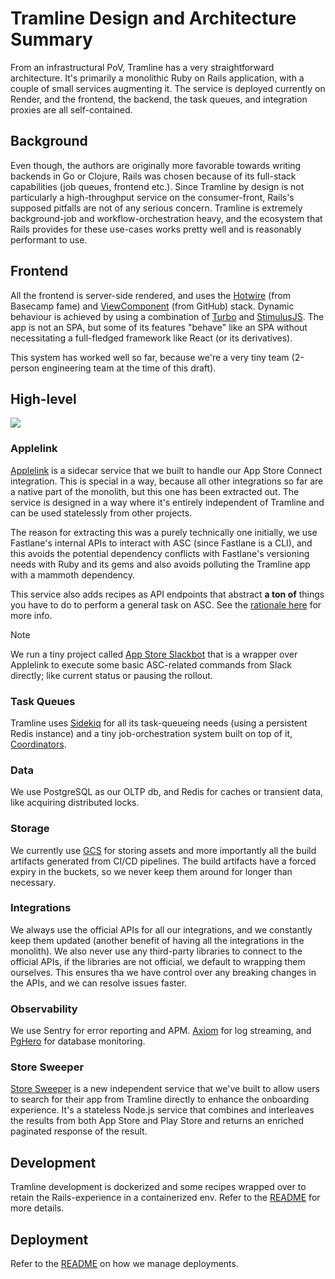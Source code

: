 # Tramline Design and Architecture Summary

From an infrastructural PoV, Tramline has a very straightforward architecture. It's primarily a monolithic Ruby on Rails application, with a couple of small services augmenting it. The service is deployed currently on Render, and the frontend, the backend, the task queues, and integration proxies are all self-contained.

## Background

Even though, the authors are originally more favorable towards writing backends in Go or Clojure, Rails was chosen because of its full-stack capabilities (job queues, frontend etc.). Since Tramline by design is not particularly a high-throughput service on the consumer-front, Rails's supposed pitfalls are not of any serious concern. Tramline is extremely background-job and workflow-orchestration heavy, and the ecosystem that Rails provides for these use-cases works pretty well and is reasonably performant to use.

## Frontend

All the frontend is server-side rendered, and uses the [Hotwire](https://hotwired.dev) (from Basecamp fame) and [ViewComponent](https://viewcomponent.org) (from GitHub) stack. Dynamic behaviour is achieved by using a combination of [Turbo](https://turbo.hotwired.dev) and [StimulusJS](https://stimulus.hotwired.dev). The app is not an SPA, but some of its features "behave" like an SPA without necessitating a full-fledged framework like React (or its derivatives).

This system has worked well so far, because we're a very tiny team (2-person engineering team at the time of this draft).

## High-level

![](../art/overall-arch@1x.png)

### Applelink

[Applelink](https://github.com/tramlinehq/applelink) is a sidecar service that we built to handle our App Store Connect integration. This is special in a way, because all other integrations so far are a native part of the monolith, but this one has been extracted out. The service is designed in a way where it's entirely independent of Tramline and can be used statelessly from other projects.

The reason for extracting this was a purely technically one initially, we use Fastlane's internal APIs to interact with ASC (since Fastlane is a CLI), and this avoids the potential dependency conflicts with Fastlane's versioning needs with Ruby and its gems and also avoids polluting the Tramline app with a mammoth dependency.

This service also adds recipes as API endpoints that abstract **a ton of** things you have to do to perform a general task on ASC. See the [rationale here](https://github.com/tramlinehq/applelink#rationale) for more info.

> [!NOTE]
> We run a tiny project called [App Store Slackbot](https://appstoreslackbot.com) that is a wrapper over Applelink to execute some basic ASC-related commands from Slack directly; like current status or pausing the rollout.

### Task Queues

Tramline uses [Sidekiq](https://sidekiq.org) for all its task-queueing needs (using a persistent Redis instance) and a tiny job-orchestration system built on top of it, [Coordinators](https://github.com/tramlinehq/tramline/blob/main/app/libs/coordinators.rb).

### Data

We use PostgreSQL as our OLTP db, and Redis for caches or transient data, like acquiring distributed locks.

### Storage

We currently use [GCS](https://cloud.google.com/storage) for storing assets and more importantly all the build artifacts generated from CI/CD pipelines. The build artifacts have a forced expiry in the buckets, so we never keep them around for longer than necessary.

### Integrations

We always use the official APIs for all our integrations, and we constantly keep them updated (another benefit of having all the integrations in the monolith). We also never use any third-party libraries to connect to the official APIs, if the libraries are not official, we default to wrapping them ourselves. This ensures tha we have control over any breaking changes in the APIs, and we can resolve issues faster.

### Observability

We use Sentry for error reporting and APM. [Axiom](https://axiom.co) for log streaming, and [PgHero](https://github.com/ankane/pghero) for database monitoring.

### Store Sweeper

[Store Sweeper](https://github.com/tramlinehq/store-sweeper) is a new independent service that we've built to allow users to search for their app from Tramline directly to enhance the onboarding experience. It's a stateless Node.js service that combines and interleaves the results from both App Store and Play Store and returns an enriched paginated response of the result.

## Development

Tramline development is dockerized and some recipes wrapped over to retain the Rails-experience in a containerized env. Refer to the [README](https://github.com/tramlinehq/tramline#local-development-%EF%B8%8F) for more details.

## Deployment

Refer to the [README](https://github.com/tramlinehq/tramline#how-to-set-it-up-yourself-%EF%B8%8F) on how we manage deployments.

